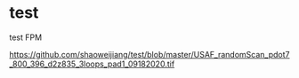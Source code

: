 # test
test FPM


https://github.com/shaoweijiang/test/blob/master/USAF_randomScan_pdot7_800_396_d2z835_3loops_pad1_09182020.tif
